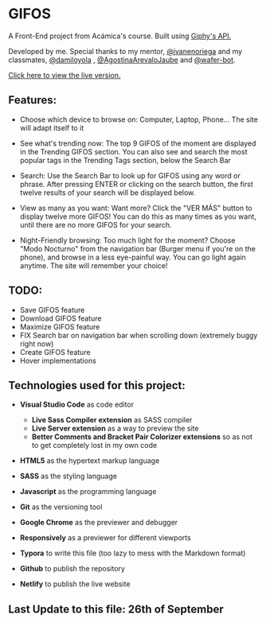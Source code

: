# GIFOS 

A Front-End project from Acámica's course. Built using [Giphy's API.](https://developers.giphy.com/docs/api#quick-start-guide)

Developed by me. Special thanks to my mentor, [@ivanenoriega](https://github.com/ivanenoriega) and my classmates, [@damiloyola](https://github.com/damiloyola) , [@AgostinaArevaloJaube](https://github.com/AgostinaArevaloJaube) and [@wafer-bot](https://github.com/wafer-bot).

[Click here to view the live version.](https://gifos-jesus.netlify.app/)

## Features:

- Choose which device to browse on: Computer, Laptop, Phone... The site will adapt itself to it 

- See what's trending now: The top 9 GIFOS of the moment are displayed in the Trending GIFOS section. You can also see and search the most popular tags in the Trending Tags section, below the Search Bar

- Search:  Use the Search Bar to look up for GIFOS using any word or phrase. After pressing ENTER or clicking on the search button, the first twelve results of your search will be displayed below. 

- View as many as you want: Want more? Click the "VER MÁS" button to display twelve more GIFOS! You can do this as many times as you want, until there are no more GIFOS for your search.

- Night-Friendly browsing: Too much light for the moment? Choose "Modo Nocturno" from the navigation bar (Burger menu if you're on the phone), and browse in a less eye-painful way. You can go light again anytime. The site will remember your choice!

## TODO:

- Save GIFOS feature
- Download GIFOS feature
- Maximize GIFOS feature
- FIX Search bar on navigation bar when scrolling down (extremely buggy right now)
- Create GIFOS feature
- Hover implementations

## Technologies used for this project:

- **Visual Studio Code** as code editor
  - **Live Sass Compiler extension** as SASS compiler
  - **Live Server extension** as a way to preview the site
  - **Better Comments and Bracket Pair Colorizer extensions** so as not to get completely lost in my own code

- **HTML5** as the hypertext markup language
- **SASS** as the styling language
- **Javascript** as the programming language
- **Git** as the versioning tool

- **Google Chrome** as the previewer and debugger
- **Responsively** as a previewer for different viewports
- **Typora** to write this file (too lazy to mess with the Markdown format)

- **Github** to publish the repository
- **Netlify** to publish the live website

## Last Update to this file: 26th of September 